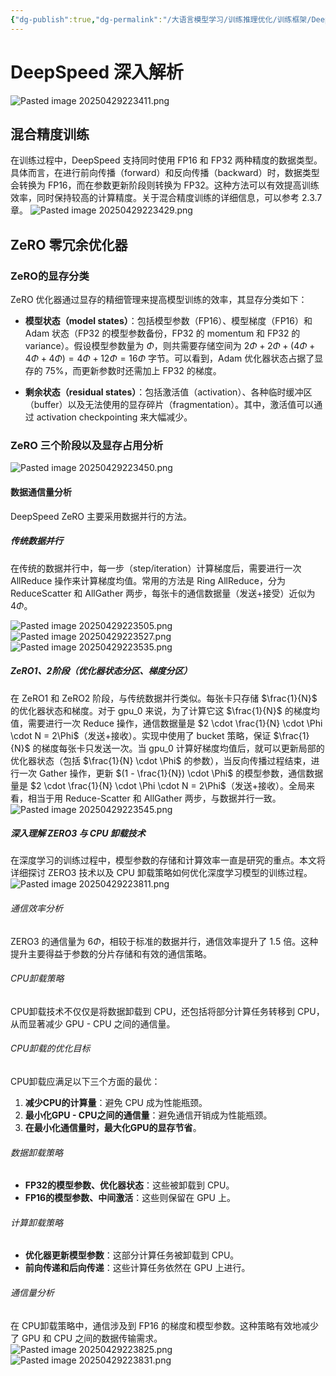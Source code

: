 ```yaml
---
{"dg-publish":true,"dg-permalink":"/大语言模型学习/训练推理优化/训练框架/DeepSpeed","dg-home":false,"dg-description":"在此输入笔记的描述","dg-hide":false,"dg-hide-title":false,"dg-show-backlinks":true,"dg-show-local-graph":true,"dg-show-inline-title":true,"dg-pinned":false,"dg-passphrase":"在此输入访问密码","dg-enable-mathjax":false,"dg-enable-mermaid":false,"dg-enable-uml":false,"dg-note-icon":0,"dg-enable-dataview":false,"tags":["NLP"],"permalink":"/大语言模型学习/训练推理优化/训练框架/DeepSpeed/","dgShowBacklinks":true,"dgShowLocalGraph":true,"dgShowInlineTitle":true,"dgPassFrontmatter":true,"noteIcon":0,"created":"2025-04-29T22:33:30.027+08:00","updated":"2025-04-29T22:38:31.816+08:00"}
---
```




# DeepSpeed 深入解析
![Pasted image 20250429223411.png](/img/user/%E9%99%84%E4%BB%B6/Pasted%20image%2020250429223411.png)

## 混合精度训练
在训练过程中，DeepSpeed 支持同时使用 FP16 和 FP32 两种精度的数据类型。具体而言，在进行前向传播（forward）和反向传播（backward）时，数据类型会转换为 FP16，而在参数更新阶段则转换为 FP32。这种方法可以有效提高训练效率，同时保持较高的计算精度。关于混合精度训练的详细信息，可以参考 2.3.7 章。
![Pasted image 20250429223429.png](/img/user/%E9%99%84%E4%BB%B6/Pasted%20image%2020250429223429.png)


## ZeRO 零冗余优化器

### ZeRO的显存分类
ZeRO 优化器通过显存的精细管理来提高模型训练的效率，其显存分类如下：

- **模型状态（model states）**：包括模型参数（FP16）、模型梯度（FP16）和 Adam 状态（FP32 的模型参数备份，FP32 的 momentum 和 FP32 的 variance）。假设模型参数量为 $\Phi$，则共需要存储空间为 $2\Phi + 2\Phi + (4\Phi + 4\Phi + 4\Phi) = 4\Phi + 12\Phi = 16\Phi$ 字节。可以看到，Adam 优化器状态占据了显存的 75%，而更新参数时还需加上 FP32 的梯度。

- **剩余状态（residual states）**：包括激活值（activation）、各种临时缓冲区（buffer）以及无法使用的显存碎片（fragmentation）。其中，激活值可以通过 activation checkpointing 来大幅减少。


### ZeRO 三个阶段以及显存占用分析
![Pasted image 20250429223450.png](/img/user/%E9%99%84%E4%BB%B6/Pasted%20image%2020250429223450.png)

#### 数据通信量分析
DeepSpeed ZeRO 主要采用数据并行的方法。

##### 传统数据并行
在传统的数据并行中，每一步（step/iteration）计算梯度后，需要进行一次 AllReduce 操作来计算梯度均值。常用的方法是 Ring AllReduce，分为 ReduceScatter 和 AllGather 两步，每张卡的通信数据量（发送+接受）近似为 $4\Phi$。

![Pasted image 20250429223505.png](/img/user/%E9%99%84%E4%BB%B6/Pasted%20image%2020250429223505.png)
![Pasted image 20250429223527.png](/img/user/%E9%99%84%E4%BB%B6/Pasted%20image%2020250429223527.png)
![Pasted image 20250429223535.png](/img/user/%E9%99%84%E4%BB%B6/Pasted%20image%2020250429223535.png)


##### ZeRO1、2阶段（优化器状态分区、梯度分区）
在 ZeRO1 和 ZeRO2 阶段，与传统数据并行类似。每张卡只存储 $\frac{1}{N}$ 的优化器状态和梯度。对于 gpu_0 来说，为了计算它这 $\frac{1}{N}$ 的梯度均值，需要进行一次 Reduce 操作，通信数据量是 $2 \cdot \frac{1}{N} \cdot \Phi \cdot N = 2\Phi$（发送+接收）。实现中使用了 bucket 策略，保证 $\frac{1}{N}$ 的梯度每张卡只发送一次。当 gpu_0 计算好梯度均值后，就可以更新局部的优化器状态（包括 $\frac{1}{N} \cdot \Phi$ 的参数），当反向传播过程结束，进行一次 Gather 操作，更新 $(1 - \frac{1}{N}) \cdot \Phi$ 的模型参数，通信数据量是 $2 \cdot \frac{1}{N} \cdot \Phi \cdot N = 2\Phi$（发送+接收）。全局来看，相当于用 Reduce-Scatter 和 AllGather 两步，与数据并行一致。
![Pasted image 20250429223545.png](/img/user/%E9%99%84%E4%BB%B6/Pasted%20image%2020250429223545.png)


#####  深入理解 ZERO3 与 CPU 卸载技术
在深度学习的训练过程中，模型参数的存储和计算效率一直是研究的重点。本文将详细探讨 ZERO3 技术以及 CPU 卸载策略如何优化深度学习模型的训练过程。
![Pasted image 20250429223811.png](/img/user/%E9%99%84%E4%BB%B6/Pasted%20image%2020250429223811.png)

###### 通信效率分析
ZERO3 的通信量为 $6\Phi$，相较于标准的数据并行，通信效率提升了 $1.5$ 倍。这种提升主要得益于参数的分片存储和有效的通信策略。


###### CPU卸载策略
CPU卸载技术不仅仅是将数据卸载到 CPU，还包括将部分计算任务转移到 CPU，从而显著减少 GPU - CPU 之间的通信量。


###### CPU卸载的优化目标
CPU卸载应满足以下三个方面的最优：

1. **减少CPU的计算量**：避免 CPU 成为性能瓶颈。
2. **最小化GPU - CPU之间的通信量**：避免通信开销成为性能瓶颈。
3. **在最小化通信量时，最大化GPU的显存节省**。


###### 数据卸载策略
- **FP32的模型参数、优化器状态**：这些被卸载到 CPU。
- **FP16的模型参数、中间激活**：这些则保留在 GPU 上。


###### 计算卸载策略
- **优化器更新模型参数**：这部分计算任务被卸载到 CPU。
- **前向传递和后向传递**：这些计算任务依然在 GPU 上进行。


###### 通信量分析
在 CPU卸载策略中，通信涉及到 FP16 的梯度和模型参数。这种策略有效地减少了 GPU 和 CPU 之间的数据传输需求。
![Pasted image 20250429223825.png](/img/user/%E9%99%84%E4%BB%B6/Pasted%20image%2020250429223825.png)![Pasted image 20250429223831.png](/img/user/%E9%99%84%E4%BB%B6/Pasted%20image%2020250429223831.png)
